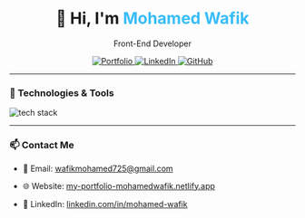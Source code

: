 <!DOCTYPE html>
<html>
  <body>
<h1 align="center">👋 Hi, I'm <span style="color:#38bdf8">Mohamed Wafik</span></h1>

<p align="center">Front-End Developer </p>

<p align="center">
  <a href="https://my-portfolio-mohamedwafik.netlify.app" target="_blank">
    <img src="https://img.shields.io/badge/Portfolio-blue?style=for-the-badge" alt="Portfolio" />
  </a>
  <a href="https://linkedin.com/in/mohamed-wafik" target="_blank">
    <img src="https://img.shields.io/badge/LinkedIn-blue?logo=linkedin&style=for-the-badge" alt="LinkedIn" />
  </a>
  <a href="https://github.com/mohamed-wafik" target="_blank">
    <img src="https://img.shields.io/badge/GitHub-171515?logo=github&style=for-the-badge" alt="GitHub" />
  </a>
</p>

---

### 🧰 Technologies & Tools
<p>
  <img src="https://skillicons.dev/icons?i=html,css,js,ts,github,git" alt="tech stack" />
</p>

---

### 📫 Contact Me

- 📧 Email: wafikmohamed725@gmail.com
- 🌐 Website: [my-portfolio-mohamedwafik.netlify.app](https://my-portfolio-mohamedwafik.netlify.app)
- 💼 LinkedIn: [linkedin.com/in/mohamed-wafik](https://www.linkedin.com/in/mohamed-wafik)


  </body>
</html>
